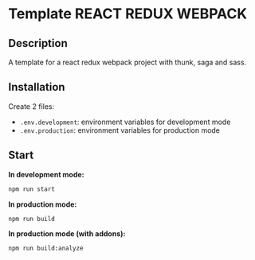 # Template REACT REDUX WEBPACK

## Description

A template for a react redux webpack project with thunk, saga and sass.

## Installation

Create 2 files:

- `.env.development`: environment variables for development mode
- `.env.production`: environment variables for production mode

## Start

__In development mode:__

```sh
npm run start
```

__In production mode:__

```sh
npm run build
```

__In production mode (with addons):__

```sh
npm run build:analyze
```
